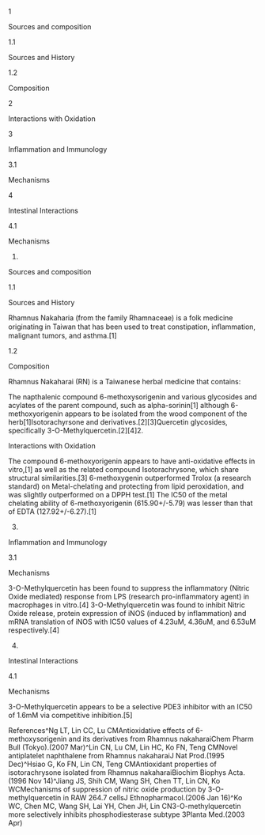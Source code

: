 1

Sources and composition

1.1

Sources and History

1.2

Composition

2

Interactions with Oxidation

3

Inflammation and Immunology

3.1

Mechanisms

4

Intestinal Interactions

4.1

Mechanisms

1.

Sources and composition

1.1

Sources and History

Rhamnus Nakaharia (from the family Rhamnaceae) is a folk medicine originating in Taiwan that has been used to treat constipation, inﬂammation, malignant tumors, and asthma.[1]

1.2

Composition

Rhamnus Nakaharai (RN) is a Taiwanese herbal medicine that contains:

The napthalenic compound 6-methoxysorigenin and various glycosides and acylates of the parent compound, such as alpha-sorinin[1] although 6-methoxyorigenin appears to be isolated from the wood component of the herb[1]Isotorachyrsone and derivatives.[2][3]Quercetin glycosides, specifically 3-O-Methylquercetin.[2][4]2.

Interactions with Oxidation

The compound 6-methoxyorigenin appears to have anti-oxidative effects in vitro,[1] as well as the related compound Isotorachrysone, which share structural similarities.[3] 6-methoxygenin outperformed Trolox (a research standard) on Metal-chelating and protecting from lipid peroxidation, and was slightly outperformed on a DPPH test.[1] The IC50 of the metal chelating ability of 6-methoxyorigenin (615.90+/-5.79) was lesser than that of EDTA (127.92+/-6.27).[1]

3.

Inflammation and Immunology

3.1

Mechanisms

3-O-Methylquercetin has been found to suppress the inflammatory (Nitric Oxide mediated) response from LPS (research pro-inflammatory agent) in macrophages in vitro.[4] 3-O-Methylquercetin was found to inhibit Nitric Oxide release, protein expression of iNOS (induced by inflammation) and mRNA translation of iNOS with IC50 values of 4.23uM, 4.36uM, and 6.53uM respectively.[4]

4.

Intestinal Interactions

4.1

Mechanisms

3-O-Methylquercetin appears to be a selective PDE3 inhibitor with an IC50 of 1.6mM via competitive inhibition.[5]

References^Ng LT, Lin CC, Lu CMAntioxidative effects of 6-methoxysorigenin and its derivatives from Rhamnus nakaharaiChem Pharm Bull (Tokyo).(2007 Mar)^Lin CN, Lu CM, Lin HC, Ko FN, Teng CMNovel antiplatelet naphthalene from Rhamnus nakaharaiJ Nat Prod.(1995 Dec)^Hsiao G, Ko FN, Lin CN, Teng CMAntioxidant properties of isotorachrysone isolated from Rhamnus nakaharaiBiochim Biophys Acta.(1996 Nov 14)^Jiang JS, Shih CM, Wang SH, Chen TT, Lin CN, Ko WCMechanisms of suppression of nitric oxide production by 3-O-methylquercetin in RAW 264.7 cellsJ Ethnopharmacol.(2006 Jan 16)^Ko WC, Chen MC, Wang SH, Lai YH, Chen JH, Lin CN3-O-methylquercetin more selectively inhibits phosphodiesterase subtype 3Planta Med.(2003 Apr)